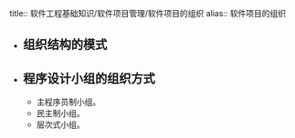 title:: 软件工程基础知识/软件项目管理/软件项目的组织
alias:: 软件项目的组织

- ## 组织结构的模式
- ## 程序设计小组的组织方式
	- 主程序员制小组。
	- 民主制小组。
	- 层次式小组。
